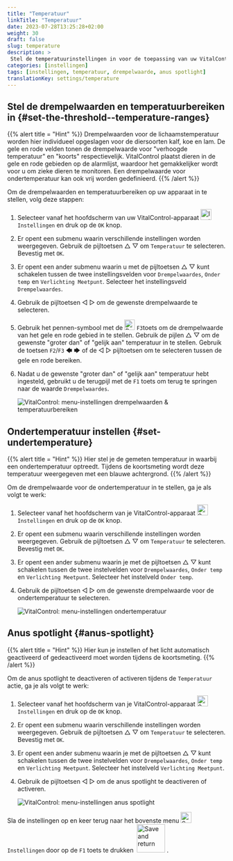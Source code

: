 ```yaml
---
title: "Temperatuur"
linkTitle: "Temperatuur"
date: 2023-07-28T13:25:28+02:00
weight: 30
draft: false
slug: temperature
description: >
 Stel de temperatuurinstellingen in voor de toepassing van uw VitalControl-apparaat
categories: [instellingen]
tags: [instellingen, temperatuur, drempelwaarde, anus spotlight]
translationKey: settings/temperature
---
```

## Stel de drempelwaarden en temperatuurbereiken in {#set-the-threshold--temperature-ranges}
{{% alert title = "Hint" %}}
Drempelwaarden voor de lichaamstemperatuur worden hier individueel opgeslagen voor de diersoorten kalf, koe en lam. De gele en rode velden tonen de drempelwaarde voor "verhoogde temperatuur" en "koorts" respectievelijk. VitalControl plaatst dieren in de gele en rode gebieden op de alarmlijst, waardoor het gemakkelijker wordt voor u om zieke dieren te monitoren. Een drempelwaarde voor ondertemperatuur kan ook vrij worden gedefinieerd.
{{% /alert %}}

Om de drempelwaarden en temperatuurbereiken op uw apparaat in te stellen, volg deze stappen:

1. Selecteer vanaf het hoofdscherm van uw VitalControl-apparaat <img src="/icons/gear.svg" width="25" align="bottom" alt="Instellingen" /> `Instellingen` en druk op de `OK` knop.

2. Er opent een submenu waarin verschillende instellingen worden weergegeven. Gebruik de pijltoetsen △ ▽ om `Temperatuur` te selecteren. Bevestig met `OK`.

3. Er opent een ander submenu waarin u met de pijltoetsen △ ▽ kunt schakelen tussen de twee instellingsvelden voor `Drempelwaardes`, `Onder temp` en `Verlichting Meetpunt`. Selecteer het instellingsveld `Drempelwaardes`.

4. Gebruik de pijltoetsen ◁ ▷ om de gewenste drempelwaarde te selecteren.

5. Gebruik het pennen-symbool met de <img src="/icons/actions/edit.svg" width="24" align="bottom" alt="Bewerken" /> `F3`toets om de drempelwaarde van het gele en rode gebied in te stellen. Gebruik de pijlen △ ▽ om de gewenste "groter dan" of "gelijk aan" temperatuur in te stellen. Gebruik de toetsen `F2`/`F3` 🡄 🡆 of de ◁ ▷ pijltoetsen om te selecteren tussen de gele en rode bereiken.

6. Nadat u de gewenste "groter dan" of "gelijk aan" temperatuur hebt ingesteld, gebruikt u de terugpijl met de `F1` toets om terug te springen naar de waarde `Drempelwaardes`.

    ![VitalControl: menu-instellingen drempelwaarden & temperatuurbereiken](../images/threshold.png "Drempelwaarden & Temperatuurbereiken")

## Ondertemperatuur instellen {#set-undertemperature}
{{% alert title = "Hint" %}}
Hier stel je de gemeten temperatuur in waarbij een ondertemperatuur optreedt. Tijdens de koortsmeting wordt deze temperatuur weergegeven met een blauwe achtergrond.
{{% /alert %}}

Om de drempelwaarde voor de ondertemperatuur in te stellen, ga je als volgt te werk:

1. Selecteer vanaf het hoofdscherm van je VitalControl-apparaat <img src="/icons/gear.svg" width="25" align="bottom" alt="Settings" /> `Instellingen` en druk op de `OK` knop.

2. Er opent een submenu waarin verschillende instellingen worden weergegeven. Gebruik de pijltoetsen △ ▽ om `Temperatuur` te selecteren. Bevestig met `OK`.

3. Er opent een ander submenu waarin je met de pijltoetsen △ ▽ kunt schakelen tussen de twee instelvelden voor `Drempelwaardes`, `Onder temp` en `Verlichting Meetpunt`. Selecteer het instelveld `Onder temp`.

4. Gebruik de pijltoetsen ◁ ▷ om de gewenste drempelwaarde voor de ondertemperatuur te selecteren.

    ![VitalControl: menu-instellingen ondertemperatuur](../images/undertemperature.png "Ondertemperatuur")

## Anus spotlight {#anus-spotlight}
{{% alert title = "Hint" %}}
Hier kun je instellen of het licht automatisch geactiveerd of gedeactiveerd moet worden tijdens de koortsmeting.
{{% /alert %}}

Om de anus spotlight te deactiveren of activeren tijdens de `Temperatuur` actie, ga je als volgt te werk:

1. Selecteer vanaf het hoofdscherm van je VitalControl-apparaat <img src="/icons/gear.svg" width="25" align="bottom" alt="Settings" /> `Instellingen` en druk op de `OK` knop.

2. Er opent een submenu waarin verschillende instellingen worden weergegeven. Gebruik de pijltoetsen △ ▽ om `Temperatuur` te selecteren. Bevestig met `OK`.

3. Er opent een ander submenu waarin je met de pijltoetsen △ ▽ kunt schakelen tussen de twee instelvelden voor `Drempelwaardes`, `Onder temp` en `Verlichting Meetpunt`. Selecteer het instelveld `Verlichting Meetpunt`.

4. Gebruik de pijltoetsen ◁ ▷ om de anus spotlight te deactiveren of activeren.

    ![VitalControl: menu-instellingen anus spotlight](../images/anusspotlight.png "Anus spotlight")

Sla de instellingen op en keer terug naar het bovenste menu <img src="/icons/gear.svg" width="25" align="bottom" alt="Settings" /> `Instellingen` door op de `F1` toets te drukken &nbsp;<img src="/icons/footer/save_exit.svg" width="65" align="bottom" alt="Save and return" />&nbsp;.

